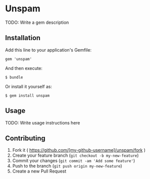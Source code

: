 # Unspam

TODO: Write a gem description

## Installation

Add this line to your application's Gemfile:

    gem 'unspam'

And then execute:

    $ bundle

Or install it yourself as:

    $ gem install unspam

## Usage

TODO: Write usage instructions here

## Contributing

1. Fork it ( https://github.com/[my-github-username]/unspam/fork )
2. Create your feature branch (`git checkout -b my-new-feature`)
3. Commit your changes (`git commit -am 'Add some feature'`)
4. Push to the branch (`git push origin my-new-feature`)
5. Create a new Pull Request
